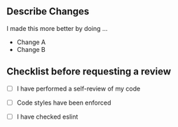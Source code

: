 ## Describe Changes

I made this more better by doing ...

- Change A
- Change B


## Checklist before requesting a review
- [ ] I have performed a self-review of my code
- [ ] Code styles have been enforced
- [ ] I have checked eslint
 
